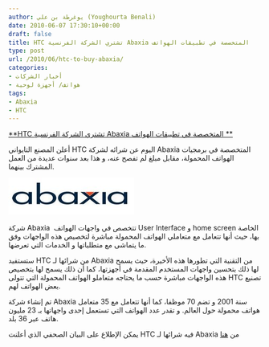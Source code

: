 ```yaml
---
author: يوغرطة بن علي (Youghourta Benali)
date: 2010-06-07 17:30:10+00:00
draft: false
title: HTC تشتري الشركة الفرنسية Abaxia المتخصصة في تطبيقات الهواتف
type: post
url: /2010/06/htc-to-buy-abaxia/
categories:
- أخبار الشركات
- هواتف/ أجهزة لوحية
tags:
- Abaxia
- HTC
---
```


[**HTC تشتري الشركة الفرنسية Abaxia المتخصصة في تطبيقات الهواتف **](https://www.it-scoop.com/2010/06/HTC-to-Buy-Abaxia)


أعلن المصنع التايواني HTC اليوم عن شرائه لشركة Abaxia المتخصصة في برمجيات الهواتف المحمولة، مقابل مبلغ لم تفصح عنه، و هذا بعد سنوات عديدة من العمل المشترك بينهما.

[![](abaxia-logo.jpg)
](https://www.it-scoop.com/2010/06/HTC-to-Buy-Abaxia)

شركة Abaxia  تتخصص في واجهات الهواتف User Interface و home screen الخاصة بها، حيث أنها تتعامل مع متعاملي الهواتف المحمولة مباشرة لتخصيص هذه الواجهات وفق ما يتماشى مع متطلباتها و الخدمات التي تعرضها.

ستستفيد HTC من شرائها لـ Abaxia من التقنية التي تطورها هذه الأخيرة، حيث يسمح لها ذلك بتحسين واجهات المستخدم المقدمة في أجهزتها، كما أن ذلك يسمح لها بتخصيص هذه الواجهات مباشرة حسب ما يحتاجه متعاملو الهواتف المحمولة التي تتولى HTC تصنيع بعض الهواتف لهم.

تم إنشاء شركة Abaxia سنة 2001 و تضم 70 موظفا، كما أنها تتعامل مع 35 متعامل هواتف محمولة حول العالم. و تقدر عدد الهواتف التي تستعمل إحدى واجهاتها بـ 23 مليون هاتف عبر 36 بلد.

يمكن الإطلاع على البيان الصحفي الذي أعلنت HTC فيه شرائها لـ Abaxia من [هنا](http://www.htc.com/fr/press.aspx?id=132642&lang=1033)
